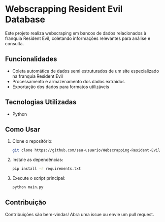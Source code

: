 # Webscrapping Resident Evil Database

Este projeto realiza webscraping em bancos de dados relacionados à franquia Resident Evil, coletando informações relevantes para análise e consulta.

## Funcionalidades

- Coleta automática de dados semi estruturados de um site especializado na franquia Resident Evil
- Processamento e armazenamento dos dados extraídos
- Exportação dos dados para formatos utilizáveis

## Tecnologias Utilizadas

- Python

## Como Usar

1. Clone o repositório:
    ```bash
    git clone https://github.com/seu-usuario/Webscrapping-Resident-Evil-Database.git
    ```
2. Instale as dependências:
    ```bash
    pip install -r requirements.txt
    ```
3. Execute o script principal:
    ```bash
    python main.py
    ```

## Contribuição

Contribuições são bem-vindas! Abra uma issue ou envie um pull request.